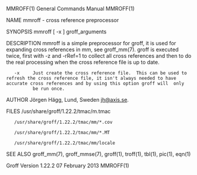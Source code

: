 MMROFF(1)                                                                                  General Commands Manual                                                                                  MMROFF(1)



NAME
       mmroff - cross reference preprocessor

SYNOPSIS
       mmroff [ -x ] groff_arguments

DESCRIPTION
       mmroff  is  a simple preprocessor for groff, it is used for expanding cross references in mm, see groff_mm(7).  groff is executed twice, first with -z and -rRef=1 to collect all cross references and
       then to do the real processing when the cross reference file is up to date.

       -x     Just create the cross reference file.  This can be used to refresh the cross reference file, it isn't always needed to have accurate cross references and by using this option groff will  only
              be run once.

AUTHOR
       Jörgen Hägg, Lund, Sweden <jh@axis.se>.

FILES
       /usr/share/groff/1.22.2/tmac/m.tmac

       /usr/share/groff/1.22.2/tmac/mm/*.cov

       /usr/share/groff/1.22.2/tmac/mm/*.MT

       /usr/share/groff/1.22.2/tmac/mm/locale

SEE ALSO
       groff_mm(7), groff_mmse(7), groff(1), troff(1), tbl(1), pic(1), eqn(1)



Groff Version 1.22.2                                                                           07 February 2013                                                                                     MMROFF(1)
